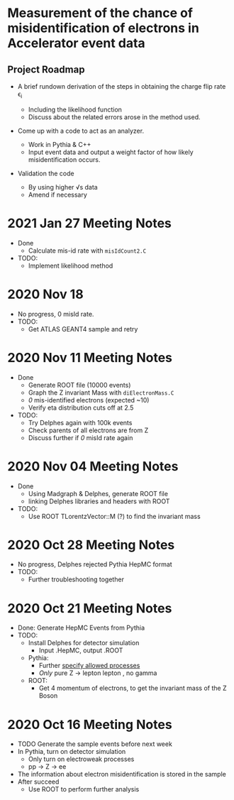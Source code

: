 # Measurement of the chance of misidentification of electrons in Accelerator event data
## Project Roadmap

- A brief rundown derivation of the steps in obtaining the charge flip rate ϵ<sub>i</sub>
  - Including the likelihood function 
  - Discuss about the related errors arose in the method used.

- Come up with a code to act as an analyzer.
  -	Work in Pythia & C++
  -	Input event data and output a weight factor of how likely misidentification occurs.

- Validation the code
  -	By using higher √s data
  -	Amend if necessary

# 2021 Jan 27 Meeting Notes
- Done
  - Calculate mis-id rate with `misIdCount2.C`
- TODO:
  - Implement likelihood method
  
# 2020 Nov 18
- No progress, 0 misId rate.
- TODO:
  - Get ATLAS GEANT4 sample and retry

# 2020 Nov 11 Meeting Notes
- Done
  - Generate ROOT file (10000 events)
  - Graph the Z invariant Mass with `diElectronMass.C`
  - *0* mis-identified electrons (expected ~10)
  - Verify eta distribution cuts off at 2.5
- TODO:
  - Try Delphes again with 100k events
  - Check parents of all electrons are from Z
  - Discuss further if *0* misId rate again

# 2020 Nov 04 Meeting Notes 
- Done
  - Using Madgraph & Delphes, generate ROOT file
  - linking Delphes libraries and headers with ROOT
- TODO:
  - Use ROOT TLorentzVector::M (?) to find the invariant mass

# 2020 Oct 28 Meeting Notes
- No progress, Delphes rejected Pythia HepMC format
- TODO:
  - Further troubleshooting together
  
# 2020 Oct 21 Meeting Notes
- Done: Generate HepMC Events from Pythia
- TODO:
  - Install Delphes for detector simulation
    - Input .HepMC, output .ROOT
  - Pythia:
    - Further [specify allowed processes](http://home.thep.lu.se/~torbjorn/pythia82html/ElectroweakProcesses.html)
    - *Only* pure Z -> lepton lepton , no gamma
  - ROOT:
    - Get 4 momentum of electrons, to get the invariant mass of the Z Boson

# 2020 Oct 16 Meeting Notes
- TODO Generate the sample events before next week
- In Pythia, turn on detector simulation
  - Only turn on electroweak processes
  - pp -> Z -> ee
- The information about electron misidentification is stored in the sample
- After succeed
  - Use ROOT to perform further analysis
